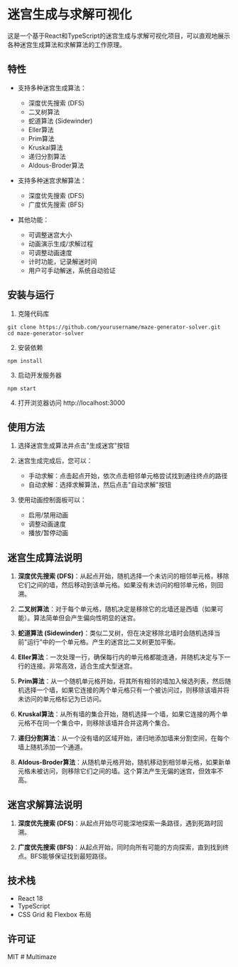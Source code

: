 # 迷宫生成与求解可视化

这是一个基于React和TypeScript的迷宫生成与求解可视化项目，可以直观地展示各种迷宫生成算法和求解算法的工作原理。

## 特性

- 支持多种迷宫生成算法：
  - 深度优先搜索 (DFS)
  - 二叉树算法
  - 蛇道算法 (Sidewinder)
  - Eller算法
  - Prim算法
  - Kruskal算法
  - 递归分割算法
  - Aldous-Broder算法

- 支持多种迷宫求解算法：
  - 深度优先搜索 (DFS)
  - 广度优先搜索 (BFS)

- 其他功能：
  - 可调整迷宫大小
  - 动画演示生成/求解过程
  - 可调整动画速度
  - 计时功能，记录解迷时间
  - 用户可手动解迷，系统自动验证

## 安装与运行

1. 克隆代码库
```
git clone https://github.com/yourusername/maze-generator-solver.git
cd maze-generator-solver
```

2. 安装依赖
```
npm install
```

3. 启动开发服务器
```
npm start
```

4. 打开浏览器访问 http://localhost:3000

## 使用方法

1. 选择迷宫生成算法并点击"生成迷宫"按钮
2. 迷宫生成完成后，您可以：
   - 手动求解：点击起点开始，依次点击相邻单元格尝试找到通往终点的路径
   - 自动求解：选择求解算法，然后点击"自动求解"按钮

3. 使用动画控制面板可以：
   - 启用/禁用动画
   - 调整动画速度
   - 播放/暂停动画

## 迷宫生成算法说明

1. **深度优先搜索 (DFS)**：从起点开始，随机选择一个未访问的相邻单元格，移除它们之间的墙，然后移动到该单元格。如果没有未访问的相邻单元格，则回溯。

2. **二叉树算法**：对于每个单元格，随机决定是移除它的北墙还是西墙（如果可能）。算法简单但会产生偏向性明显的迷宫。

3. **蛇道算法 (Sidewinder)**：类似二叉树，但在决定移除北墙时会随机选择当前"运行"中的一个单元格。产生的迷宫比二叉树更加平衡。

4. **Eller算法**：一次处理一行，确保每行内的单元格都能连通，并随机决定与下一行的连接。非常高效，适合生成大型迷宫。

5. **Prim算法**：从一个随机单元格开始，将其所有相邻的墙加入候选列表，然后随机选择一个墙，如果它连接的两个单元格只有一个被访问过，则移除该墙并将未访问的单元格标记为已访问。

6. **Kruskal算法**：从所有墙的集合开始，随机选择一个墙，如果它连接的两个单元格不在同一个集合中，则移除该墙并合并这两个集合。

7. **递归分割算法**：从一个没有墙的区域开始，递归地添加墙来分割空间，在每个墙上随机添加一个通道。

8. **Aldous-Broder算法**：从随机单元格开始，随机移动到相邻单元格，如果新单元格未被访问，则移除它们之间的墙。这个算法产生无偏的迷宫，但效率不高。

## 迷宫求解算法说明

1. **深度优先搜索 (DFS)**：从起点开始尽可能深地探索一条路径，遇到死路时回溯。

2. **广度优先搜索 (BFS)**：从起点开始，同时向所有可能的方向探索，直到找到终点。BFS能够保证找到最短路径。

## 技术栈

- React 18
- TypeScript
- CSS Grid 和 Flexbox 布局

## 许可证

MIT
#   M u l t i m a z e  
 